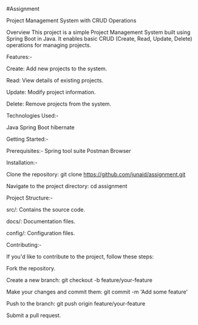 #Assignment

Project Management System with CRUD Operations

Overview
This project is a simple Project Management System built using Spring Boot in Java. It enables basic CRUD (Create, Read, Update, Delete) operations for managing projects.

Features:-

Create: Add new projects to the system.

Read: View details of existing projects.

Update: Modify project information.

Delete: Remove projects from the system.

Technologies Used:-

Java
Spring Boot
hibernate

Getting Started:-

Prerequisites:-
Spring tool suite
Postman
Browser

Installation:-

Clone the repository: git clone https://github.com/junaid/assignment.git

Navigate to the project directory: cd assignment

Project Structure:-

src/: Contains the source code.

docs/: Documentation files.

config/: Configuration files.


Contributing:-

If you'd like to contribute to the project, follow these steps:

Fork the repository.

Create a new branch: git checkout -b feature/your-feature

Make your changes and commit them: git commit -m 'Add some feature'

Push to the branch: git push origin feature/your-feature

Submit a pull request.

